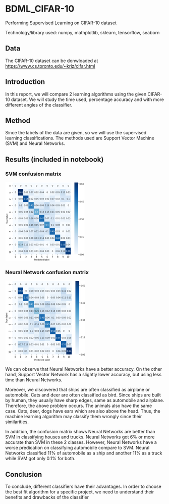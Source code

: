# BDML_CIFAR-10
Performing Supervised Learning on CIFAR-10 dataset

Technology/library used: numpy, mathplotlib, sklearn, tensorflow, seaborn

## Data
The CIFAR-10 dataset can be donwloaded at https://www.cs.toronto.edu/~kriz/cifar.html

## Introduction
In this report, we will compare 2 learning algorithms using the given CIFAR-10 dataset. We will study the time used, percentage accuracy and with more different angles of the classifier.

## Method
Since the labels of the data are given, so we will use the supervised learning classifications. The methods used are Support Vector Machine (SVM) and Neural Networks. 

## Results (included in notebook)

### SVM confusion matrix

![alt image](ResultsSVM.png) 

### Neural Network confusion matrix

![alt image](ResultsNN.png)

We can observe that Neural Networks have a better accuracy. On the other hand, Support Vector Network has a slightly lower accuracy, but using less time than Neural Networks.

Moreover, we discovered that ships are often classified as airplane or automobile. Cats and deer are often classified as bird. Since ships are built by human, they usually have sharp edges, same as automobile and airplane. Therefore, the above problem occurs. The animals also have the same case. Cats, deer, dogs have ears which are also above the head. Thus, the machine learning algorithm may classify them wrongly since their similarities.

In addition, the confusion matrix shows Neural Networks are better than SVM in classifying houses and trucks. Neural Networks got 6% or more accurate than SVM in these 2 classes. However, Neural Networks have a worse predication on classifying automobile compare to SVM. Neural Networks classified 11% of automobile as a ship and another 11% as a truck while SVM got only 0.1% for both.


## Conclusion
To conclude, different classifiers have their advantages. In order to choose the best fit algorithm for a specific project, we need to understand their benefits and drawbacks of the classifier
